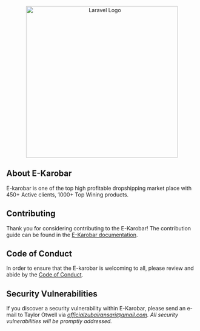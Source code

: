 <p align="center"><a href="https://e-karobar.com" target="_blank"><img src="https://raw.githubusercontent.com/officialzubairansari/e-karobar-website/main/public/assets/images/logo-dark.png" width="400" alt="Laravel Logo"></a></p>


## About E-Karobar

E-karobar is one of the top high profitable dropshipping market place with 450+ Active clients, 1000+ Top Wining products.


## Contributing

Thank you for considering contributing to the E-Karobar! The contribution guide can be found in the [E-Karobar documentation](https://e-karobar.com/docs/contributions).

## Code of Conduct

In order to ensure that the E-karobar is welcoming to all, please review and abide by the [Code of Conduct](https://e-karobar.com/docs/contributions#code-of-conduct).

## Security Vulnerabilities

If you discover a security vulnerability within E-Karobar, please send an e-mail to Taylor Otwell via <i>[officialzubairansari@gmail.com](mailto:officialzubairansari@gmail.com)<i>. All security vulnerabilities will be promptly addressed.

